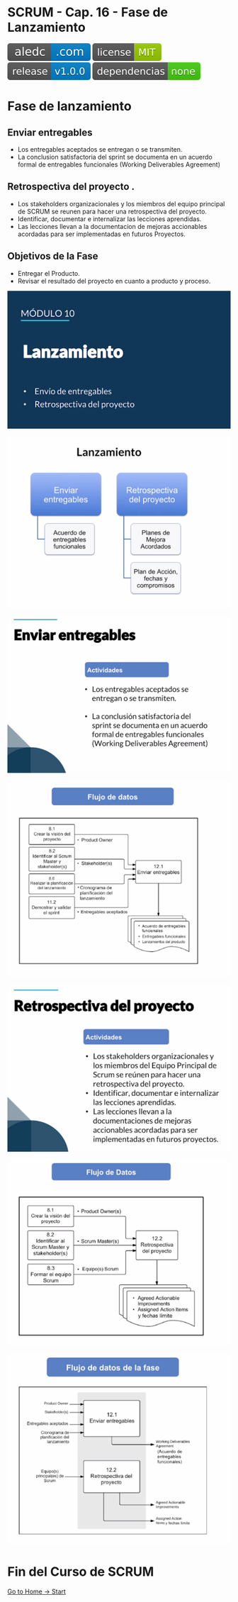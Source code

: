 # SCRUM - Cap. 16 - Fase de Lanzamiento

[![aledc.com](https://github.com/aledc7/Scrum-Certification/blob/master/recursos/aledc.com.svg)](https://aledc.com)
[![License](https://github.com/aledc7/Scrum-Certification/blob/master/recursos/mit-license.svg)](https://aledc.com)
[![GitHub release](https://github.com/aledc7/Scrum-Certification/blob/master/recursos/release.svg)](https://aledc.com)
[![Dependencies](https://github.com/aledc7/Scrum-Certification/blob/master/recursos/dependencias-none.svg)](https://aledc.com)


# Fase de lanzamiento

## Enviar entregables
  - Los entregables aceptados se entregan o se transmiten.  
  - La conclusion satisfactoria del sprint se documenta en un acuerdo formal de entregables funcionales (Working Deliverables Agreement)
## Retrospectiva del proyecto . 

  - Los stakeholders organizacionales y los miembros del equipo principal de SCRUM se reunen para hacer una retrospectiva del proyecto.   
  - Identificar, documentar e internalizar las lecciones aprendidas.  
  - Las lecciones llevan a la documentacion de mejoras accionables acordadas para ser implementadas en futuros Proyectos.

## Objetivos de la Fase
  - Entregar el Producto.  
  - Revisar el resultado del proyecto en cuanto a producto y proceso. 
  
  ![Lanzamiento](https://github.com/aledc7/Scrum-Certification/blob/master/recursos/16/01%20-%20Lanzamiento.png?raw=true) 
  
  ![Lanzamiento](https://github.com/aledc7/Scrum-Certification/blob/master/recursos/16/02%20-%20Lanzamientoi.png?raw=true) 
  
  ![Entregables](https://github.com/aledc7/Scrum-Certification/blob/master/recursos/16/03%20-%20EnviarEntregables.png?raw=true) 
  
  ![Flujo](https://github.com/aledc7/Scrum-Certification/blob/master/recursos/16/04-Flujo.png?raw=true) 
  
  ![Retrospectiva](https://github.com/aledc7/Scrum-Certification/blob/master/recursos/16/05%20-%20Retrospectiva.png?raw=true) 
  
  ![Flujo](https://github.com/aledc7/Scrum-Certification/blob/master/recursos/16/06-Flujo.png?raw=true) 
  
  ![Flujo Fase](https://github.com/aledc7/Scrum-Certification/blob/master/recursos/16/07%20-%20FlujoFase.png?raw=true) 
  
  # Fin del Curso de SCRUM
  
  
  [Go to Home -> Start](https://github.com/aledc7/Scrum-Certification/blob/master/README.md)
